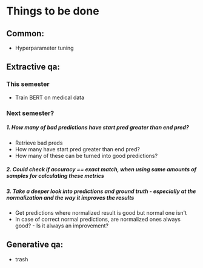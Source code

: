 # Things to be done

## Common:
- Hyperparameter tuning

## Extractive qa:

### This semester
- Train BERT on medical data

### Next semester?

##### 1. How many of bad predictions have start pred greater than end pred?
- Retrieve bad preds
- How many have start pred greater than end pred?
- How many of these can be turned into good predictions?

##### 2. Could check if accuracy == exact match, when using same amounts of samples for calculating these metrics

##### 3. Take a deeper look into predictions and ground truth - especially at the normalization and the way it improves the results
- Get predictions where normalized result is good but normal one isn't
- In case of correct normal predictions, are normalized ones always good? - Is it always an improvement?

## Generative qa:
- trash

